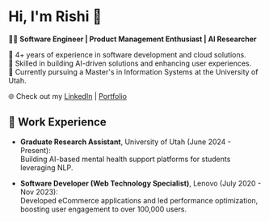 # Hi, I'm Rishi 👋

👨‍💻 **Software Engineer | Product Management Enthusiast | AI Researcher**

🔹 4+ years of experience in software development and cloud solutions.  
🔹 Skilled in building AI-driven solutions and enhancing user experiences.  
🔹 Currently pursuing a Master's in Information Systems at the University of Utah.  

🌐 Check out my [LinkedIn](https://linkedin.com/in/rishi0309) | [Portfolio](https://rishiramesh.space)  

## 📂 Work Experience  
- **Graduate Research Assistant**, University of Utah (June 2024 - Present):  
   Building AI-based mental health support platforms for students leveraging NLP.  

- **Software Developer (Web Technology Specialist)**, Lenovo (July 2020 - Nov 2023):  
   Developed eCommerce applications and led performance optimization, boosting user engagement to over 100,000 users.  
